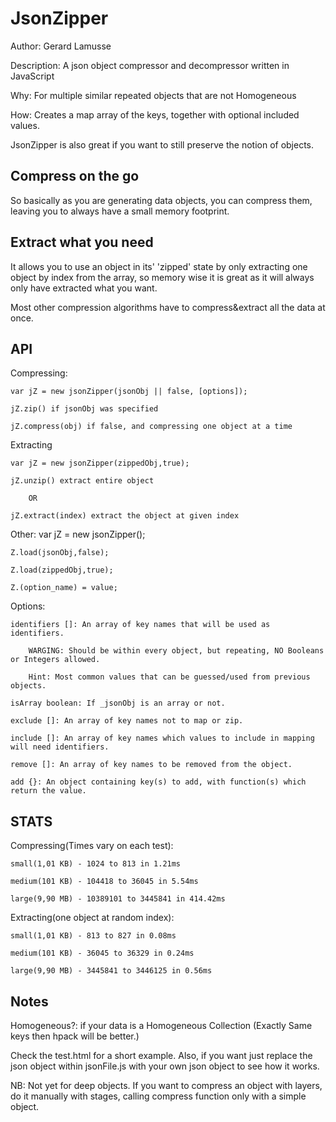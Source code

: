 JsonZipper
=======
Author: Gerard Lamusse

Description: A json object compressor and decompressor written in JavaScript

Why: For multiple similar repeated objects that are not Homogeneous

How: Creates a map array of the keys, together with optional included values.

JsonZipper is also great if you want to still preserve the notion of objects.

Compress on the go
---
So basically as you are generating data objects, you can compress them, leaving you to always have a small memory footprint.

Extract what you need
---
It allows you to use an object in its' 'zipped' state by only extracting one object by index from the array, so memory wise it is great as it will always only have extracted what you want.


Most other compression algorithms have to compress&extract all the data at once.

API
---
Compressing:

	var jZ = new jsonZipper(jsonObj || false, [options]);
	
	jZ.zip() if jsonObj was specified
	
	jZ.compress(obj) if false, and compressing one object at a time
	
	
Extracting

	var jZ = new jsonZipper(zippedObj,true);
	
	jZ.unzip() extract entire object
	
		OR
		
	jZ.extract(index) extract the object at given index
	
	
Other:
	var jZ = new jsonZipper();
	
	Z.load(jsonObj,false);
	
	Z.load(zippedObj,true);
	
	Z.(option_name) = value;
	
	
Options:

	identifiers []: An array of key names that will be used as identifiers.
	
		WARGING: Should be within every object, but repeating, NO Booleans or Integers allowed.
		
		Hint: Most common values that can be guessed/used from previous objects. 
		
	isArray boolean: If _jsonObj is an array or not.
	
	exclude []: An array of key names not to map or zip.
	
	include []: An array of key names which values to include in mapping will need identifiers.
	
	remove []: An array of key names to be removed from the object.
	
	add {}: An object containing key(s) to add, with function(s) which return the value.	
STATS
---
Compressing(Times vary on each test):

	small(1,01 KB) - 1024 to 813 in 1.21ms

	medium(101 KB) - 104418 to 36045 in 5.54ms

	large(9,90 MB) - 10389101 to 3445841 in 414.42ms


Extracting(one object at random index):

	small(1,01 KB) - 813 to 827 in 0.08ms

	medium(101 KB) - 36045 to 36329 in 0.24ms

	large(9,90 MB) - 3445841 to 3446125 in 0.56ms

Notes
---
Homogeneous?: if your data is a Homogeneous Collection (Exactly Same keys then hpack will be better.)

Check the test.html for a short example. Also, if you want just replace the json object within jsonFile.js with your own json object to see how it works.

NB: Not yet for deep objects. If you want to compress an object with layers, do it manually with stages, calling compress function only with a simple object.
